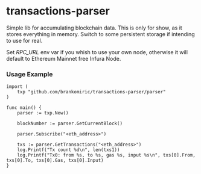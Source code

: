 # transactions-parser

Simple lib for accumulating blockchain data. This is only for show, as it stores everything in memory. Switch to some persistent storage if intending to use for real.

Set *RPC_URL* env var if you whish to use your own node, otherwise it will default to Ethereum Mainnet free Infura Node.

### Usage Example
```
import (
	txp "github.com/brankomiric/transactions-parser/parser"
)

func main() {
    parser := txp.New()

    blockNumber := parser.GetCurrentBlock()

    parser.Subscribe("<eth_address>")

	txs := parser.GetTransactions("<eth_address>")
	log.Printf("Tx count %d\n", len(txs1))
	log.Printf("Tx0: from %s, to %s, gas %s, input %s\n", txs[0].From, txs[0].To, txs[0].Gas, txs[0].Input)
}
```